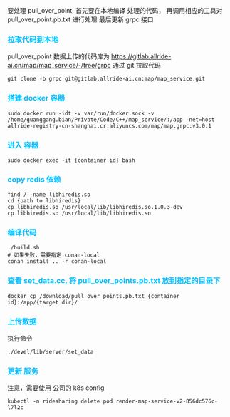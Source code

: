 要处理 pull_over_point, 首先要在本地编译 处理的代码， 再调用相应的工具对 pull_over_point.pb.txt 进行处理
最后更新 grpc 接口
### <font color="deepskyblue">拉取代码到本地</font>
pull_over_point 数据上传的代码库为 https://gitlab.allride-ai.cn/map/map_service/-/tree/grpc
通过 git 拉取代码
```
git clone -b grpc git@gitlab.allride-ai.cn:map/map_service.git
```

### <font color="deepskyblue">搭建 docker 容器</font> 
```
sudo docker run -idt -v var/run/docker.sock -v /home/guanggang.bian/Private/Code/C++/map_service/:/app -net=host allride-registry-cn-shanghai.cr.aliyuncs.com/map/map.grpc:v3.0.1
```

### <font color="deepskyblue">进入 容器</font>
```
sudo docker exec -it {container id} bash
```

### <font color="deepskyblue">copy redis 依赖</font>
```
find / -name libhiredis.so
cd {path to libhiredis}
cp libhiredis.so /usr/local/lib/libhiredis.so.1.0.3-dev
cp libhiredis.so /usr/local/lib/libhiredis.so
```

### <font color="deepskyblue">编译代码</font>
```
./build.sh
# 如果失败，需要指定 conan-local
conan install .. -r conan-local
```

### <font color="deepskyblue">查看 set_data.cc, 将 pull_over_points.pb.txt 放到指定的目录下</font>
```
docker cp /download/pull_over_points.pb.txt {container id}:/app/{target dir}/
```

### <font color="deepskyblue">上传数据</font>
执行命令
```
./devel/lib/server/set_data
```

### <font color="deepskyblue">更新 服务</font>
注意，需要使用 公司的 k8s config
```
kubectl -n ridesharing delete pod render-map-service-v2-856dc576c-l7l2c
```